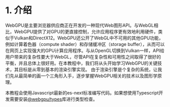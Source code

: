 # 1. 介绍
WebGPU是主要浏览器供应商正在开发的一种现代Web图形API。与WebGL相比，WebGPU提供了对GPU的更直接控制，允许应用程序更有效地利用硬件，类似于Vulkan和DirectX12。WebGPU还公开了WebGL中不可用的其他GPU功能，例如计算着色器（compute shader）和存储缓冲区（storage buffer），从而可以在网页上实现强大的GPU计算应用程序。与从OpenGL切换到Vulkan一样，API给用户带来的复杂性要大于WebGL，尽管API在复杂性和可用性之间取得了很好的平衡，并且总体上很好用。在本教程中，我们将从头开始学习WebGPU的关键技术，其目标是从零到基本的渲染引擎实现。
由于渲染引擎是个复杂的系统，让我们先从最简单的画一个三角形入手，逐步掌握WebGPU相关的技术以及图形学原理。

本教程会使用Javascript最新的es-next标准编写代码。如果想使用Typescript开发需要安装[@webgpu/types](https://github.com/gpuweb/types)库进行类型检查。
